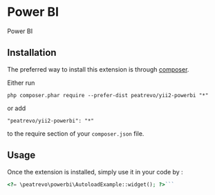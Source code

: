 Power BI
========
Power BI

Installation
------------

The preferred way to install this extension is through [composer](http://getcomposer.org/download/).

Either run

```
php composer.phar require --prefer-dist peatrevo/yii2-powerbi "*"
```

or add

```
"peatrevo/yii2-powerbi": "*"
```

to the require section of your `composer.json` file.


Usage
-----

Once the extension is installed, simply use it in your code by  :

```php
<?= \peatrevo\powerbi\AutoloadExample::widget(); ?>```